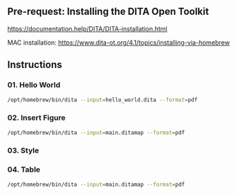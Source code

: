 
## Pre-request: Installing the DITA Open Toolkit

https://documentation.help/DITA/DITA-installation.html

MAC installation: https://www.dita-ot.org/4.1/topics/installing-via-homebrew

## Instructions

### 01. Hello World

```sh
/opt/homebrew/bin/dita --input=hello_world.dita --format=pdf
```

### 02. Insert Figure

```sh
/opt/homebrew/bin/dita --input=main.ditamap --format=pdf
```

### 03. Style

### 04. Table

```sh
/opt/homebrew/bin/dita --input=main.ditamap --format=pdf
```

